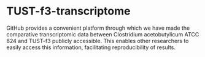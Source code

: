 # TUST-f3-transcriptome
GitHub provides a convenient platform through which we have made the comparative transcriptomic data between Clostridium acetobutylicum ATCC 824 and TUST-f3 publicly accessible.  This enables other researchers to easily access this information, facilitating reproducibility of  results.
